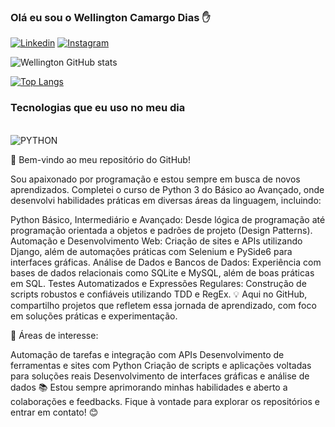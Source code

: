 ### Olá eu sou o Wellington Camargo Dias ✋

[![Linkedin](https://img.shields.io/badge/LinkedIn-0077B5?style=for-the-badge&logo=linkedin&logoColor=white)](www.linkedin.com/in/wellington-camargo-566a73293)
[![Instagram](https://img.shields.io/badge/Instagram-E4405F?style=for-the-badge&logo=instagram&logoColor=white)]([www.linkedin.com/in/wellington-camargo-566a73293](https://www.instagram.com/wellingtoncamargodias/))

![Wellington GitHub stats](https://github-readme-stats.vercel.app/api?username=WellingtonCamargoDias0911&show_icons=true&theme=radical)

[![Top Langs](https://github-readme-stats.vercel.app/api/top-langs/?username=WellingtonCamargoDias0911)](https://github.com/anuraghazra/github-readme-stats)

### Tecnologias que eu uso no meu dia

<div style="display: inline_block"><br/>
    <img align="center" alt="PYTHON" src="https://img.shields.io/badge/Python-3776AB?style=for-the-badge&logo=python&logoColor=white" />
</div>


👋 Bem-vindo ao meu repositório do GitHub!

Sou apaixonado por programação e estou sempre em busca de novos aprendizados. Completei o curso de Python 3 do Básico ao Avançado, onde desenvolvi habilidades práticas em diversas áreas da linguagem, incluindo:

Python Básico, Intermediário e Avançado: Desde lógica de programação até programação orientada a objetos e padrões de projeto (Design Patterns).
Automação e Desenvolvimento Web: Criação de sites e APIs utilizando Django, além de automações práticas com Selenium e PySide6 para interfaces gráficas.
Análise de Dados e Bancos de Dados: Experiência com bases de dados relacionais como SQLite e MySQL, além de boas práticas em SQL.
Testes Automatizados e Expressões Regulares: Construção de scripts robustos e confiáveis utilizando TDD e RegEx.
💡 Aqui no GitHub, compartilho projetos que refletem essa jornada de aprendizado, com foco em soluções práticas e experimentação.

🚀 Áreas de interesse:

Automação de tarefas e integração com APIs
Desenvolvimento de ferramentas e sites com Python
Criação de scripts e aplicações voltadas para soluções reais
Desenvolvimento de interfaces gráficas e análise de dados
📚 Estou sempre aprimorando minhas habilidades e aberto a colaborações e feedbacks. Fique à vontade para explorar os repositórios e entrar em contato! 😊
